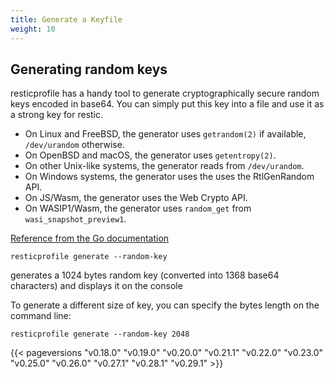 ```yaml
---
title: Generate a Keyfile
weight: 10
---
```


## Generating random keys

resticprofile has a handy tool to generate cryptographically secure random keys encoded in base64. You can simply put this key into a file and use it as a strong key for restic.

- On Linux and FreeBSD, the generator uses `getrandom(2)` if available, `/dev/urandom` otherwise.
- On OpenBSD and macOS, the generator uses `getentropy(2)`.
- On other Unix-like systems, the generator reads from `/dev/urandom`.
- On Windows systems, the generator uses the uses the RtlGenRandom API.
- On JS/Wasm, the generator uses the Web Crypto API.
- On WASIP1/Wasm, the generator uses `random_get` from `wasi_snapshot_preview1`. 

[Reference from the Go documentation](https://golang.org/pkg/crypto/rand/#pkg-variables)

```shell
resticprofile generate --random-key
```

generates a 1024 bytes random key (converted into 1368 base64 characters) and displays it on the console

To generate a different size of key, you can specify the bytes length on the command line:

```shell
resticprofile generate --random-key 2048
```

{{< pageversions "v0.18.0" "v0.19.0" "v0.20.0" "v0.21.1" "v0.22.0" "v0.23.0" "v0.25.0" "v0.26.0" "v0.27.1" "v0.28.1" "v0.29.1" >}}
